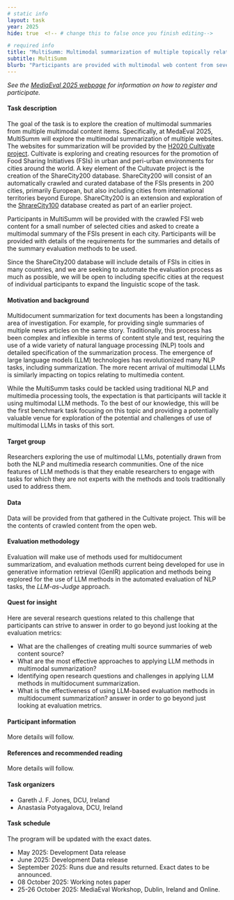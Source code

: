 ```yaml
---
# static info
layout: task
year: 2025
hide: true  <!-- # change this to false once you finish editing-->

# required info
title: "MultiSumm: Multimodal summarization of multiple topically related websites"
subtitle: MultiSumm
blurb: "Participants are provided with multimodal web content from several cities listing food sharing initiatives (FSIs) in each city. For each city, participants are tasked with creating a multimodal summary of the FSI activities in the city that satisfy specified criteria. Evaluation will explore the use of emerging LLMs-based methods in automated assessment of multimodal multi-document summarization."
---
```


<!-- # please respect the structure below-->
*See the [MediaEval 2025 webpage](https://multimediaeval.github.io/editions/2025/) for information on how to register and participate.*

#### Task description

The goal of the task is to explore the creation of multimodal summaries from multiple multimodal content items. Specifically, at MedaEval 2025, MultiSumm will explore the multimodal summarization of multiple websites. The
websites for summarization will be provided by the [H2020 Cultivate project](https://cultivate-project.eu/). Cultivate is exploring and creating resources for the promotion of Food Sharing Initiatives (FSIs) in urban and peri-urban environments for cities around the world. A key element of the Cultuvate project is the creation of the ShareCity200 database. ShareCity200 will consist of an automatically crawled and curated database of the FSIs presents in 200 cities, primarily European, but also including cities from international territories beyond Europe. ShareCIty200 is an extension and exploration of the [ShrareCity100](https://sharecity.ie/research/sharecity100-database/) database created as part of an earlier project.

Participants in MultiSumm will be provided with the crawled FSI web content for a small number of selected cities and asked to create a multimodal summary of the FSIs present in each city. Participants will be provided with details of the requirements for the summaries and details of the summary evaluation methods to be used.

Since the ShareCity200 database will include details of FSIs in cities in many countries, and we are seeking to automate the evaluation process as much as possible, we will be open to including specific cities at the request of individual participants to expand the linguistic scope of the task.

#### Motivation and background

Multidocument summarization for text documents has been a longstanding area of investigation. For example, for providing single summaries of multiple news articles on the same story. Traditionally, this process has been complex and inflexible in terms of content style and test, requiring the use of a wide variety of natural language processing (NLP) tools and detailed specification of the summarization process. The emergence of large language models (LLM) technologies has revolutionized many NLP tasks, including summarization. The more recent arrival of multimodal LLMs is similarly impacting on topics relating to multimedia content.

While the MultiSumm tasks could be tackled using traditional NLP and multimedia processing tools, the expectation is that participants will tackle it using multimodal LLM methods. To the best of our knowledge, this will be the first benchmark task focusing on this topic and providing a potentially valuable venue for exploration of the potential and challenges of use of multimodal LLMs in tasks of this sort.

#### Target group

Researchers exploring the use of multimodal LLMs, potentially drawn from both the NLP and multimedia research communities. One of the nice features of LLM methods is that they enable researchers to engage with tasks for which they are not experts with the methods and tools traditionally used to address them.

#### Data

Data will be provided from that gathered in the Cultivate project. This will be the contents of crawled content from the open web.

#### Evaluation methodology

Evaluation will make use of methods used for multidocument summarizatiom, and evaluation methods current being developed for use in generative information retrieval (GenIR) application and methods being explored for the
use of LLM methods in the automated evaluation of NLP tasks, the _LLM-as-Judge_ approach.

#### Quest for insight
Here are several research questions related to this challenge that participants can strive to answer in order to go beyond just looking at the evaluation metrics: 
* What are the challenges of creating multi source summaries of web content source?
* What are the most effective approaches to applying LLM methods in multimodal summarization?
* Identifying open research questions and challenges in applying LLM methods in multidocument summarization.
* What is the effectiveness of using LLM-based evaluation methods in multidocument summarization? answer in order to go beyond just looking at evaluation metrics.

#### Participant information
<!-- Please contact your task organizers with any questions on these points. -->
<!-- # * Signing up: Fill in the [registration form]() and fill out and return the [usage agreement](). -->
<!-- # * Making your submission: To be announced (check the task read me) <!-- Please add instructions on how to create and submit runs to your task replacing "To be announced." -->
<!-- # * Preparing your working notes paper: Instructions on preparing you working notes paper can be found in [MediaEval 2023 Working Notes Paper Instructions]().-->
More details will follow.

#### References and recommended reading
<!-- # Please use the ACM format for references https://www.acm.org/publications/authors/reference-formatting (but no DOI needed)-->
<!-- # The paper title should be a hyperlink leading to the paper online-->
More details will follow.

#### Task organizers
* Gareth J. F. Jones, DCU, Ireland
* Anastasia Potyagalova, DCU, Ireland
<!-- # and so on-->

#### Task schedule
The program will be updated with the exact dates.

* May 2025: Development Data release
* June 2025: Development Data release
* September 2025: Runs due and results returned. Exact dates to be announced.
* 08 October 2025: Working notes paper
* 25-26 October 2025: MediaEval Workshop, Dublin, Ireland and Online.
